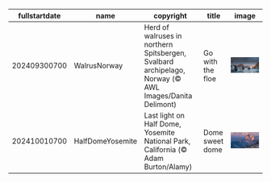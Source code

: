 |fullstartdate|name|copyright|title|image|
|--|--|--|--|--|
202409300700|WalrusNorway|Herd of walruses in northern Spitsbergen, Svalbard archipelago, Norway (© AWL Images/Danita Delimont)|Go with the floe|![](/en-US/2024/10/202409300700WalrusNorway.jpg)|
202410010700|HalfDomeYosemite|Last light on Half Dome, Yosemite National Park, California (© Adam Burton/Alamy)|Dome sweet dome|![](/en-US/2024/10/202410010700HalfDomeYosemite.jpg)|
